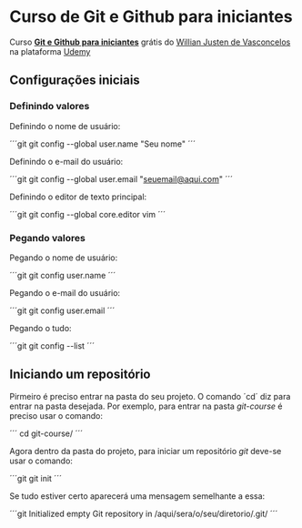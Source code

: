 # Curso de Git e Github para iniciantes

Curso **[Git e Github para iniciantes](https://www.udemy.com/git-e-github-para-iniciantes/)** grátis do [Willian Justen de Vasconcelos](https://github.com/willianjusten) na plataforma [Udemy](https://www.udemy.com)

## Configurações iniciais


### Definindo valores

Definindo o nome de usuário:

´´´git
git config --global user.name "Seu nome"
´´´

Definindo o e-mail do usuário:

´´´git
git config --global user.email "seuemail@aqui.com"
´´´

Definindo o editor de texto principal:

´´´git
git config --global core.editor vim
´´´

### Pegando valores

Pegando o nome de usuário:

´´´git
git config user.name
´´´

Pegando o e-mail do usuário:

´´´git
git config user.email
´´´

Pegando o tudo:

´´´git
git config --list
´´´

## Iniciando um repositório

Pirmeiro é preciso entrar na pasta do seu projeto. O comando ´cd´ diz para entrar na pasta desejada. Por exemplo, para entrar na pasta *git-course* é preciso usar o comando:

´´´
cd git-course/
´´´

Agora dentro da pasta do projeto, para iniciar um repositório *git* deve-se usar o comando:

´´´git
git init
´´´

Se tudo estiver certo aparecerá uma mensagem semelhante a essa:

´´´git
Initialized empty Git repository in /aqui/sera/o/seu/diretorio/.git/
´´´
